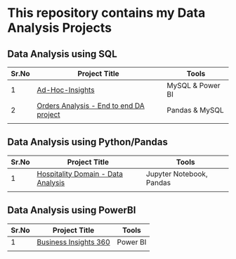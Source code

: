 # This repository contains my Data Analysis Projects

## Data Analysis using SQL 
|Sr.No| Project Title | Tools    |
|----------|----------|----------|
|   1       |    [Ad-Hoc-Insights](https://github.com/Duraiprasanth25/bi-dashboards/tree/main/Ad_HOC%20Insights) | MySQL & Power BI |
|      2    |    [Orders Analysis - End to end DA project](https://github.com/Duraiprasanth25/bi-dashboards/tree/main/OrdersAnalysis%20MySQL)    | Pandas & MySQL |
|          |          |          |

## Data Analysis using Python/Pandas
|Sr.No| Project Title | Tools    |
|----------|----------|----------|
|   1       |    [Hospitality Domain - Data Analysis](https://github.com/Duraiprasanth25/bi-dashboards/blob/main/AtliQ_Hotels_Data_analysis.ipynb) | Jupyter Notebook, Pandas|
|          |          |          |

## Data Analysis using PowerBI
|Sr.No| Project Title | Tools    |
|----------|----------|----------|
| 1 | [Business Insights 360](https://github.com/Duraiprasanth25/bi-dashboards/tree/main/Business-insights-360)| Power BI |
|          |          |          |
